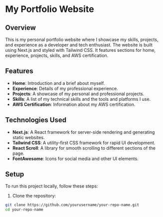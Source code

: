 # My Portfolio Website

## Overview

This is my personal portfolio website where I showcase my skills, projects, and experience as a developer and tech enthusiast. The website is built using Next.js and styled with Tailwind CSS. It features sections for home, experience, projects, skills, and AWS certification.

## Features

- **Home**: Introduction and a brief about myself.
- **Experience**: Details of my professional experience.
- **Projects**: A showcase of my personal and professional projects.
- **Skills**: A list of my technical skills and the tools and platforms I use.
- **AWS Certification**: Information about my AWS certification.

## Technologies Used

- **Next.js**: A React framework for server-side rendering and generating static websites.
- **Tailwind CSS**: A utility-first CSS framework for rapid UI development.
- **React Scroll**: A library for smooth scrolling to different sections of the page.
- **FontAwesome**: Icons for social media and other UI elements.

## Setup

To run this project locally, follow these steps:

1. Clone the repository:

```sh
git clone https://github.com/yourusername/your-repo-name.git
cd your-repo-name
